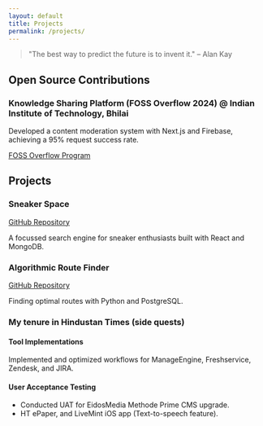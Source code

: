 ```yaml
---
layout: default
title: Projects
permalink: /projects/
---
```


> "The best way to predict the future is to invent it." – Alan Kay

## Open Source Contributions <i class="fas fa-code-branch"></i>

### Knowledge Sharing Platform (FOSS Overflow 2024) @ Indian Institute of Technology, Bhilai <i class="fas fa-comments"></i>
Developed a content moderation system with Next.js and Firebase, achieving a 95% request success rate.

[FOSS Overflow Program](https://fossoverflow.dev/)


## Projects <i class="fas fa-project-diagram"></i>

### Sneaker Space <i class="fas fa-shoe-prints"></i>
[GitHub Repository](https://github.com/Arup-Chauhan/Sneaker-Space)

A focussed search engine for sneaker enthusiasts built with React and MongoDB.

### Algorithmic Route Finder <i class="fas fa-route"></i>
[GitHub Repository](https://github.com/Arup-Chauhan/Algorithmic-Route-Finder)

Finding optimal routes with Python and PostgreSQL.


### My tenure in Hindustan Times (side quests)

#### Tool Implementations <i class="fas fa-tools"></i>
Implemented and optimized workflows for ManageEngine, Freshservice, Zendesk, and JIRA.

#### User Acceptance Testing <i class="fas fa-vials"></i>
- Conducted UAT for EidosMedia Methode Prime CMS upgrade.
- HT ePaper, and LiveMint iOS app (Text-to-speech feature).
